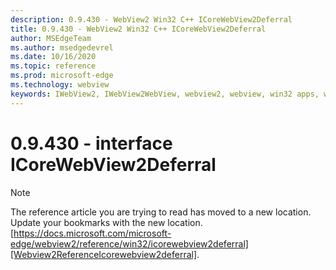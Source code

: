 ```yaml
---
description: 0.9.430 - WebView2 Win32 C++ ICoreWebView2Deferral
title: 0.9.430 - WebView2 Win32 C++ ICoreWebView2Deferral
author: MSEdgeTeam
ms.author: msedgedevrel
ms.date: 10/16/2020
ms.topic: reference
ms.prod: microsoft-edge
ms.technology: webview
keywords: IWebView2, IWebView2WebView, webview2, webview, win32 apps, win32, edge, ICoreWebView2, ICoreWebView2Host, browser control, edge html
---
```


# 0.9.430 - interface ICoreWebView2Deferral 

> [!NOTE]
> The reference article you are trying to read has moved to a new location.  
> Update your bookmarks with the new location.  
> [https://docs.microsoft.com/microsoft-edge/webview2/reference/win32/icorewebview2deferral][Webview2ReferenceIcorewebview2deferral].  

[Webview2ReferenceIcorewebview2deferral]: /microsoft-edge/webview2/reference/win32/icorewebview2deferral "interface ICoreWebView2Deferral | Microsoft Docs"
